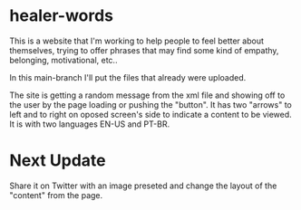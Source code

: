 # healer-words
This is a website that I'm working to help people to feel better about themselves, trying to offer phrases that may find some kind of empathy, belonging, motivational, etc..

In this main-branch I'll put the files that already were uploaded.

The site is getting a random message from the xml file and showing off to the user by the page loading or pushing the "button".
It has two "arrows" to left and to right on oposed screen's side to indicate a content to be viewed.
It is with two languages EN-US and PT-BR.


# Next Update

Share it on Twitter with an image preseted and change the layout of the "content" from the page.
